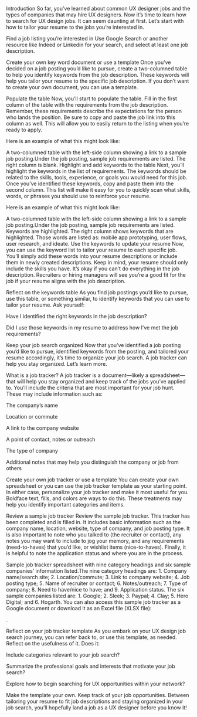 Introduction
So far, you’ve learned about common UX designer jobs and the types of companies that may hire UX designers. Now it’s time to learn how to search for UX design jobs. It can seem daunting at first. Let’s start with how to tailor your resume to the jobs you’re interested in.

Find a job listing you’re interested in
Use 
Google Search
 or another resource like
 Indeed
 or 
Linkedin
 for your search, and select at least one job description. 

Create your own key word document or use a template 
Once you’ve decided on a job posting you’d like to pursue, create a two-columned table to help you identify keywords from the job description. These keywords will help you tailor your resume to the specific job description. If you don’t want to create your own document, you can use a 
template.

Populate the table
Now, you’ll start to populate the table. Fill in the first column of the table with the requirements from the job description. Remember, these requirements describe the expectations for the person who lands the position. Be sure to copy and paste the job link into this column as well. This will allow you to easily return to the listing when you’re ready to apply. 

Here is an example of what this might look like:

A two-columned table with the left-side column showing a link to a sample job posting.Under the job posting, sample job requirements are listed. The right column is blank.
Highlight and add keywords to the table
Next, you’ll highlight the keywords in the list of requirements. The keywords should be related to the skills, tools, experience, or goals you would need for this job. Once you’ve identified these keywords, copy and paste them into the second column. This list will make it easy for you to quickly scan what skills, words, or phrases you should use to reinforce your resume.

Here is an example of what this might look like:

A two-columned table with the left-side column showing a link to a sample job posting.Under the job posting, sample job requirements are listed. Keywords are highlighted. The right column shows keywords that are highlighted. Those words are listed as: mobile app prototyping, user flows, user research, and ideate.
Use the keywords to update your resume 
Now, you can use the keyword list to tailor your resume to each specific job. You’ll simply add these words into your resume descriptions or include them in newly created descriptions. Keep in mind, your resume should only include the skills you have. It’s okay if you can’t do everything in the job description. Recruiters or hiring managers will see you’re a good fit for the job if your resume aligns with the job description. 

Reflect on the keywords table
As you find job postings you’d like to pursue, use this table, or something similar, to identify keywords that you can use to tailor your resume. Ask yourself:  

Have I identified the right keywords in the job description?

Did I use those keywords in my resume to address how I’ve met the job requirements? 

Keep your job search organized
Now that you’ve identified a job posting you’d like to pursue, identified keywords from the posting, and tailored your resume accordingly, it’s time to organize your job search. A job tracker can help you stay organized. Let’s learn more.

What is a job tracker? 
A job tracker is a document—likely a spreadsheet—that will help you stay organized and keep track of the jobs you’ve applied to. You’ll include the criteria that are most important for your job hunt. These may include information such as: 

The company’s name

Location or commute

A link to the company website

A point of contact, notes or outreach

The type of company

Additional notes that may help you distinguish the company or job from others

Create your own job tracker or use a template
You can create your own spreadsheet or you can use the 
job tracker template
 as your starting point. In either case, personalize your job tracker and make it most useful for you. Boldface text, fills, and colors are ways to do this. These treatments may help you identify important categories and items.

Review a sample job tracker
Review the sample job tracker. This tracker has been completed and is filled in. It includes basic information such as the company name, location, website, type of company, and job posting type. It is also important to note who you talked to (the recruiter or contact), any notes you may want to include to jog your memory, and any requirements (need-to-haves) that you’d like, or wishlist items (nice-to-haves). Finally, it is helpful to note the application status and where you are in the process. 

Sample job tracker spreadsheet with nine category headings and six sample companies’  information listed.The nine category headings are: 1. Company name/search site; 2. Location/commute; 3. Link to company website; 4. Job posting type; 5. Name of recruiter or contact; 6. Notes/outreach; 7. Type of company; 8. Need to have/nice to have; and 9. Application status. The six sample companies listed are: 1. Google; 2. Sleek; 3. Paypal; 4. Clay; 5. Hero Digital; and 6. Hogarth.
You can also access this 
sample job tracker
 as a Google document or download it as an Excel file (XLSX file):

.

Reflect on your job tracker template
As you embark on your UX design job search journey, you can refer back to, or use this template, as needed. Reflect on the usefulness of it. Does it:

Include categories relevant to your job search?

Summarize the professional goals and interests that motivate your job search?

Explore how to begin searching for UX opportunities within your network?

Make the template your own. Keep track of your job opportunities. Between tailoring your resume to fit job descriptions and staying organized in your job search, you’ll hopefully land a job as a UX designer before you know it!